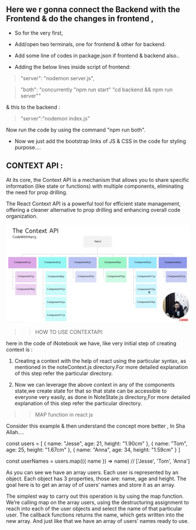 ## Here we r gonna connect the Backend with the Frontend & do the changes in frontend ,

* So for the very first,
* Add/open two terminals, one for frontend & other for backend. 

* Add some line of codes in package.json if frontend & backend also..
* Adding the below lines inside script of frontend:

> "server": "nodemon server.js",

>"both": "concurrently \"npm run start\" \"cd backend && npm run server\""  

& this to the backend :

 > "server":"nodemon index.js"

 Now run the code by using the command "npm run both".

 - Now we just add the bootstrap links of JS & CSS in the code for styling purpose.... 
 
## CONTEXT API :
 At its core, the Context API is a mechanism that allows you to share specific information (like state or functions) with multiple components, eliminating the need for prop drilling.

The React Context API is a powerful tool for efficient state management, offering a cleaner alternative to prop drilling and enhancing overall code organization.

![^](image.png)

 >> HOW TO USE CONTEXTAPI:

 here in the code of iNotebook we have, like very initial step of creating context is :

 1. Creating a context with the help of react using the particular syntax, as mentioned in the noteContext.js directory.For more detailed explanation of this step refer the particular directory.

 2. Now we can leverage the above context in any of the components state,we create state for that so that state can be accessible to everyone very easily, as done in NoteState.js directory,For more detailed explanation of this step refer the particular directory.

>> MAP function in react js

Consider this example & then understand the concept more better , In Sha Allah....

const users = [
  {
    name: "Jesse",
    age: 21,
    height: "1.90cm"
  },
  {
    name: "Tom",
    age: 25,
    height: "1.67cm"
  },
  {
    name: "Anna",
    age: 34,
    height: "1.59cm"
  }
]

const userNames = users.map(({ name }) => name)
// ['Jesse', 'Tom', 'Anna']

As you can see we have an array users. Each user is represented by an object. Each object has 3 properties, those are: name, age and height. The goal here is to get an array of of users’ names and store it as an array.

The simplest way to carry out this operation is by using the map function. We’re calling map on the array users, using the destructuring assignment to reach into each of the user objects and select the name of that particular user. The callback functions returns the name, which gets written into the new array. And just like that we have an array of users’ names ready to use.